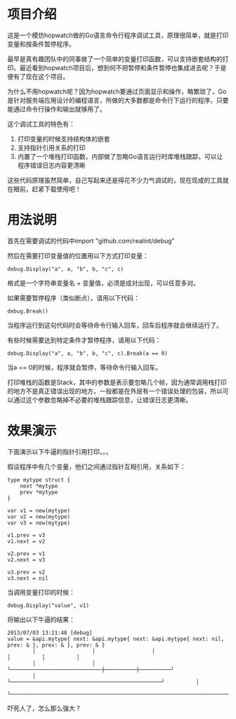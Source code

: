 项目介绍
========

这是一个模仿hopwatch做的Go语言命令行程序调试工具，原理很简单，就是打印变量和按条件暂停程序。

最早是真有趣团队中的同事做了一个简单的变量打印函数，可以支持嵌套结构的打印。最近看到hopwatch项目后，想到何不把暂停和条件暂停也集成进去呢？于是便有了现在这个项目。

为什么不用hopwatch呢？因为hopwatch要通过页面显示和操作，略繁琐了，Go是针对服务端应用设计的编程语言，所做的大多数都是命令行下运行的程序，只要能通过命令行操作和输出就够用了。

这个调试工具的特色有：

1. 打印变量的时候支持结构体的嵌套
2. 支持指针引用关系的打印
3. 内置了一个堆栈打印函数，内部做了忽略Go语言运行时库堆栈跟踪，可以让程序错误日志内容更清晰

这些代码原理虽然简单，自己写起来还是得花不少力气调试的，现在现成的工具就在眼前，赶紧下载使用吧！

用法说明
========

首先在需要调试的代码中import \"github.com/realint/debug\"

然后在需要打印变量值的位置用以下方式打印变量：

	debug.Display("a", a, "b", b, "c", c)

格式是一个字符串变量名 + 变量值，必须是成对出现，可以任意多对。

如果需要暂停程序（类似断点），请用以下代码：

	debug.Break()

当程序运行到这句代码时会等待命令行输入回车，回车后程序就会继续运行了。

有些时候需要达到特定条件才暂停程序，请用以下代码：

	debug.Display("a", a, "b", b, "c", c).Break(a == 0)

当a == 0的时候，程序就会暂停，等待命令行输入回车。

打印堆栈的函数是Stack，其中的参数是表示要忽略几个帧，因为通常调用栈打印的地方不是真正错误出现的地方，一般都是在外层有一个错误处理的包装，所以可以通过这个参数忽略掉不必要的堆栈跟踪信息，让错误日志更清晰。

效果演示
=======

下面演示以下牛逼的指针引用打印。。。

假设程序中有几个变量，他们之间通过指针互相引用，关系如下：

	type mytype struct {
		next *mytype
		prev *mytype
	}

	var v1 = new(mytype)
	var v2 = new(mytype)
	var v3 = new(mytype)

	v1.prev = v3
	v1.next = v2

	v2.prev = v1
	v2.next = v3

	v3.prev = v2
	v3.next = nil

当调用变量打印的时候：

	debug.Display("value", v1)

将输出以下牛逼的结果：

	2013/07/03 13:21:48 [debug]
	value = &api.mytype{ next: &api.mytype{ next: &api.mytype{ next: nil, prev: & }, prev: & }, prev: & }
	        │                  │                  │                             │          │          │
	        │                  │                  └─────────────────────────────┼──────────┼──────────┘
	        │                  └────────────────────────────────────────────────┘          │
	        └──────────────────────────────────────────────────────────────────────────────┘

吓死人了，怎么那么强大？